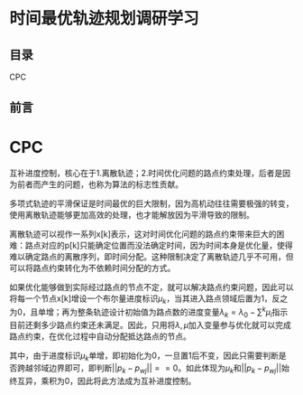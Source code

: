 # 时间最优轨迹规划调研学习

## 目录

CPC

## 前言



# CPC

互补进度控制，核心在于1.离散轨迹；2.时间优化问题的路点约束处理，后者是因为前者而产生的问题，也称为算法的标志性贡献。

多项式轨迹的平滑保证是时间最优的巨大限制，因为高机动往往需要极强的转变，使用离散轨迹能够更加高效的处理，也才能解放因为平滑导致的限制。

离散轨迹可以视作一系列x[k]表示，这对时间优化问题的路点约束带来巨大的困难：路点对应的p[k]只能确定位置而没法确定时间，因为时间本身是优化量，使得难以确定路点的离散序列，即时间分配。这种限制决定了离散轨迹几乎不可用，但可以将路点约束转化为不依赖时间分配的方式。

如果优化能够做到实际经过路点的节点不定，就可以解决路点约束问题，因此可以将每一个节点x[k]增设一个布尔量进度标识$\mu_k$，当其进入路点领域后置为1，反之为0，且单增；再为整条轨迹设计初始值为路点数的进度变量$\lambda_k=\lambda_0-\sum^k\mu_i$指示目前还剩多少路点约束还未满足。因此，只用将$\lambda,\mu$加入变量参与优化就可以完成路点约束，在优化过程中自动分配抵达路点的节点。

其中，由于进度标识$\mu_k$单增，即初始化为0，一旦置1后不变，因此只需要判断是否跨越邻域边界即可，即判断$||p_k-p_{wj}||==0$。如此体现为$\mu_k$和$||p_k-p_{wj}||$始终互异，乘积为0，因此将此方法成为互补进度控制。



